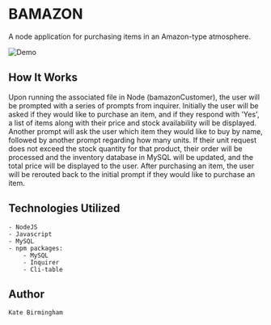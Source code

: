 # BAMAZON

A node application for purchasing items in an Amazon-type atmosphere.

![Demo](https://user-images.githubusercontent.com/30732917/36615464-977c8292-189d-11e8-8c16-5b376ebb8f0b.gif)

## How It Works

Upon running the associated file in Node (bamazonCustomer), the user will be prompted with a series of prompts from inquirer. Initially the user will be asked if they would like to purchase an item, and if they respond with 'Yes', a list of items along with their price and stock availability will be displayed. Another prompt will ask the user which item they would like to buy by name, followed by another prompt regarding how many units. If their unit request does not exceed the stock quantity for that product, their order will be processed and the inventory database in MySQL will be updated, and the total price will be displayed to the user. After purchasing an item, the user will be rerouted back to the initial prompt if they would like to purchase an item. 

## Technologies Utilized
	- NodeJS
	- Javascript
	- MySQL
	- npm packages:
		- MySQL
		- Inquirer
		- Cli-table

## Author

	Kate Birmingham
